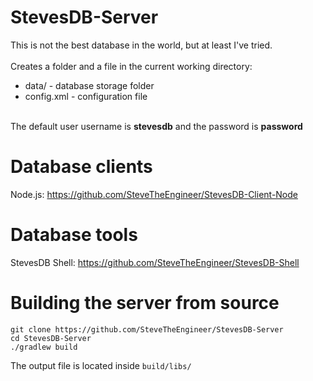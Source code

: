 # StevesDB-Server
This is not the best database in the world, but at least I've tried.\
\
Creates a folder and a file in the current working directory:
* data/ - database storage folder
* config.xml - configuration file

\
The default user username is **stevesdb** and the password is **password**
# Database clients
Node.js: https://github.com/SteveTheEngineer/StevesDB-Client-Node
# Database tools
StevesDB Shell: https://github.com/SteveTheEngineer/StevesDB-Shell
# Building the server from source
```
git clone https://github.com/SteveTheEngineer/StevesDB-Server
cd StevesDB-Server
./gradlew build
```
The output file is located inside `build/libs/`
